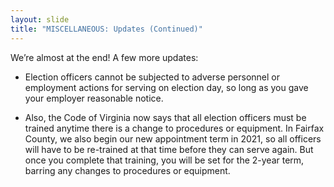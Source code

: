 ```yaml
---
layout: slide
title: "MISCELLANEOUS: Updates (Continued)"
---
```


We’re almost at the end! A few more updates:

- Election officers cannot be subjected to adverse personnel or employment actions for serving on election day, so long as you gave your employer reasonable notice.

- Also, the Code of Virginia now says that all election officers must be trained anytime there is a change to procedures or equipment. In Fairfax County, we also begin our new appointment term in 2021, so all officers will have to be re-trained at that time before they can serve again. But once you complete that training, you will be set for the 2-year term, barring any changes to procedures or equipment.
